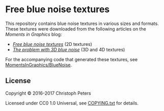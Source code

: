 # Free blue noise textures

This repository contains blue noise textures in various sizes and formats.
These textures were downloaded from the following articles on the
*Moments in Graphics* blog:

- [*Free blue noise textures*](http://momentsingraphics.de/BlueNoise.html)
  (2D textures)
- [*The problem with 3D blue noise*](http://momentsingraphics.de/3DBlueNoise.html)
  (3D and 4D textures)

For the accompanying code that generated these textures, see
[MomentsInGraphics/BlueNoise](https://github.com/MomentsInGraphics/BlueNoise).

## License

Copyright © 2016-2017 Christoph Peters

Licensed under CC0 1.0 Universal, see [COPYING.txt](COPYING.txt) for details.
